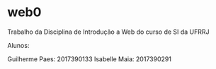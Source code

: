 # web0
Trabalho da Disciplina de Introdução a Web do curso de SI da UFRRJ

Alunos:

Guilherme Paes: 2017390133
Isabelle Maia: 2017390291
